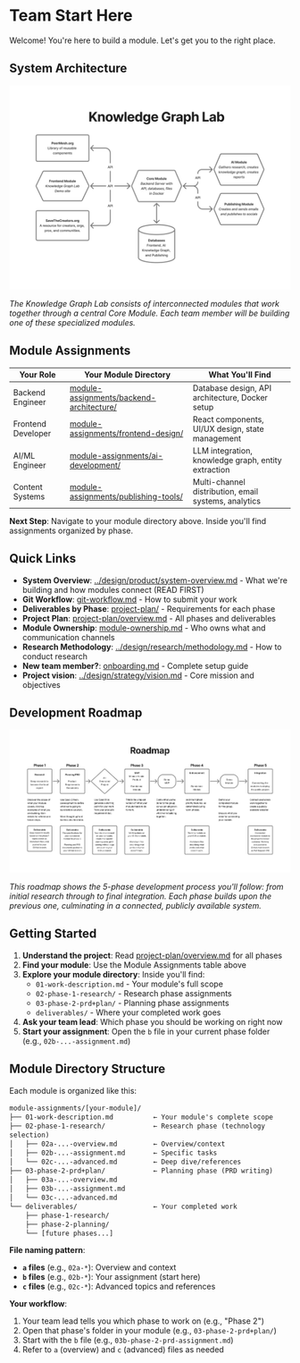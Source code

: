 # Team Start Here

Welcome! You're here to build a module. Let's get you to the right place.

## System Architecture

![Knowledge Graph Lab Architecture](../images/Knowledge-Graph-Lab.png)

*The Knowledge Graph Lab consists of interconnected modules that work together through a central Core Module. Each team member will be building one of these specialized modules.*

## Module Assignments

| Your Role | Your Module Directory | What You'll Find |
|-----------|----------------------|------------------|
| Backend Engineer | [module-assignments/backend-architecture/](module-assignments/backend-architecture/) | Database design, API architecture, Docker setup |
| Frontend Developer | [module-assignments/frontend-design/](module-assignments/frontend-design/) | React components, UI/UX design, state management |
| AI/ML Engineer | [module-assignments/ai-development/](module-assignments/ai-development/) | LLM integration, knowledge graph, entity extraction |
| Content Systems | [module-assignments/publishing-tools/](module-assignments/publishing-tools/) | Multi-channel distribution, email systems, analytics |

**Next Step**: Navigate to your module directory above. Inside you'll find assignments organized by phase.

## Quick Links

- **System Overview**: [../design/product/system-overview.md](../design/product/system-overview.md) - What we're building and how modules connect (READ FIRST)
- **Git Workflow**: [git-workflow.md](git-workflow.md) - How to submit your work
- **Deliverables by Phase**: [project-plan/](project-plan/) - Requirements for each phase
- **Project Plan**: [project-plan/overview.md](project-plan/overview.md) - All phases and deliverables
- **Module Ownership**: [module-ownership.md](module-ownership.md) - Who owns what and communication channels
- **Research Methodology**: [../design/research/methodology.md](../design/research/methodology.md) - How to conduct research
- **New team member?**: [onboarding.md](onboarding.md) - Complete setup guide
- **Project vision**: [../design/strategy/vision.md](../design/strategy/vision.md) - Core mission and objectives

## Development Roadmap

![Knowledge Graph Lab Roadmap](../images/Knowledge-Graph-Lab-roadmap.png)

*This roadmap shows the 5-phase development process you'll follow: from initial research through to final integration. Each phase builds upon the previous one, culminating in a connected, publicly available system.*

## Getting Started

1. **Understand the project**: Read [project-plan/overview.md](project-plan/overview.md) for all phases
2. **Find your module**: Use the Module Assignments table above
3. **Explore your module directory**: Inside you'll find:
   - `01-work-description.md` - Your module's full scope
   - `02-phase-1-research/` - Research phase assignments
   - `03-phase-2-prd+plan/` - Planning phase assignments
   - `deliverables/` - Where your completed work goes
4. **Ask your team lead**: Which phase you should be working on right now
5. **Start your assignment**: Open the `b` file in your current phase folder (e.g., `02b-...-assignment.md`)

## Module Directory Structure

Each module is organized like this:

```
module-assignments/[your-module]/
├── 01-work-description.md          ← Your module's complete scope
├── 02-phase-1-research/            ← Research phase (technology selection)
│   ├── 02a-...-overview.md         ← Overview/context
│   ├── 02b-...-assignment.md       ← Specific tasks
│   └── 02c-...-advanced.md         ← Deep dive/references
├── 03-phase-2-prd+plan/            ← Planning phase (PRD writing)
│   ├── 03a-...-overview.md
│   ├── 03b-...-assignment.md
│   └── 03c-...-advanced.md
└── deliverables/                   ← Your completed work
    ├── phase-1-research/
    ├── phase-2-planning/
    └── [future phases...]
```

**File naming pattern**:
- **`a` files** (e.g., `02a-*`): Overview and context
- **`b` files** (e.g., `02b-*`): Your assignment (start here)
- **`c` files** (e.g., `02c-*`): Advanced topics and references

**Your workflow**:
1. Your team lead tells you which phase to work on (e.g., "Phase 2")
2. Open that phase's folder in your module (e.g., `03-phase-2-prd+plan/`)
3. Start with the `b` file (e.g., `03b-phase-2-prd-assignment.md`)
4. Refer to `a` (overview) and `c` (advanced) files as needed
